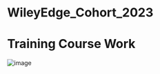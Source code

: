 # WileyEdge_Cohort_2023
# Training Course Work


![image](https://github.com/Yuvraj-2060/WileyEdge_Cohort_2023/assets/103349788/cc87c3a1-7a7e-4f69-a579-ae0c2ae67df8)
